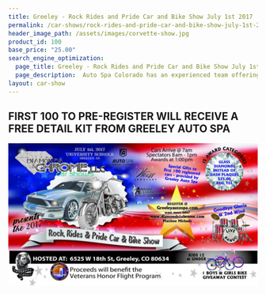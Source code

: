 ```yaml
---
title: Greeley - Rock Rides and Pride Car and Bike Show July 1st 2017
permalink: /car-shows/rock-rides-and-pride-car-and-bike-show-july-1st-2017/
header_image_path: /assets/images/corvette-show.jpg
product_id: 100
base_price: "25.00"
search_engine_optimization:
  page_title: Greeley - Rock Rides and Pride Car and Bike Show July 1st 2017
  page_description:  Auto Spa Colorado has an experienced team offering premium car care services and professional grade detailing products for our customers.
layout: car-show
---
```

## FIRST 100 TO PRE-REGISTER WILL RECEIVE A FREE DETAIL KIT FROM GREELEY AUTO SPA
![alt text](/assets/images/rock-rides-and-pride-car-and-bike-show-july-1st-2017.jpg "Greeley - Rock Rides and Pride Car and Bike Show July 1st 2017")